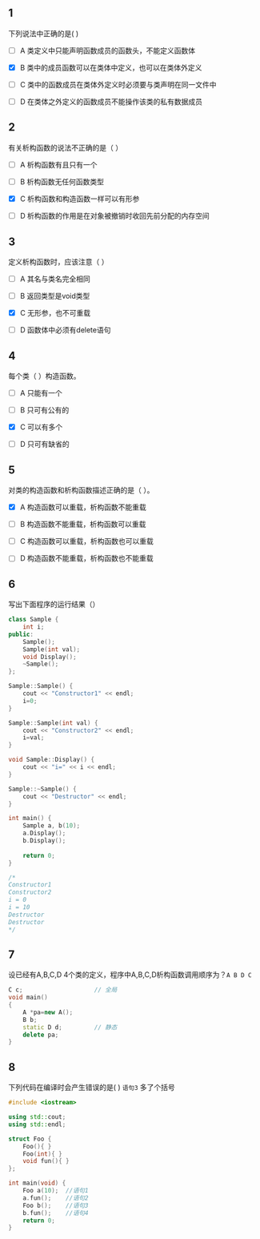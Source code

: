 ## 1

下列说法中正确的是( )

- [ ] A 类定义中只能声明函数成员的函数头，不能定义函数体

- [x] B 类中的成员函数可以在类体中定义，也可以在类体外定义

- [ ] C 类中的函数成员在类体外定义时必须要与类声明在同一文件中

- [ ] D 在类体之外定义的函数成员不能操作该类的私有数据成员



## 2

有关析构函数的说法不正确的是（ ）

- [ ] A 析构函数有且只有一个

- [ ] B 析构函数无任何函数类型

- [x] C 析构函数和构造函数一样可以有形参

- [ ] D 析构函数的作用是在对象被撤销时收回先前分配的内存空间



## 3

定义析构函数时，应该注意（ ）

- [ ] A 其名与类名完全相同
- [ ] B 返回类型是void类型
- [x] C 无形参，也不可重载
- [ ] D 函数体中必须有delete语句



## 4

每个类（ ）构造函数。

- [ ] A 只能有一个
- [ ] B 只可有公有的
- [x] C 可以有多个
- [ ] D 只可有缺省的



## 5

对类的构造函数和析构函数描述正确的是（ ）。

- [x] A 构造函数可以重载，析构函数不能重载
- [ ] B 构造函数不能重载，析构函数可以重载
- [ ] C 构造函数可以重载，析构函数也可以重载
- [ ] D 构造函数不能重载，析构函数也不能重载



## 6

写出下面程序的运行结果（）

```cpp
class Sample {
	int i;
public:
	Sample();
	Sample(int val);
	void Display();
	~Sample();
};

Sample::Sample() {
    cout << "Constructor1" << endl;
    i=0;
}

Sample::Sample(int val) {
    cout << "Constructor2" << endl;
    i=val;
}

void Sample::Display() {
    cout << "i=" << i << endl;
}

Sample::~Sample() {
    cout << "Destructor" << endl;
}

int main() {
    Sample a, b(10);
    a.Display();
    b.Display();
	 
    return 0;
}

/*
Constructor1
Constructor2
i = 0
i = 10
Destructor
Destructor
*/

```





## 7

设已经有A,B,C,D 4个类的定义，程序中A,B,C,D析构函数调用顺序为？`A B D C`

```cpp
C c;					// 全局
void main()
{
    A *pa=new A();
    B b;
    static D d;			// 静态
    delete pa;
}
```





## 8

下列代码在编译时会产生错误的是( ) `语句3` 多了个括号 

```cpp
#include <iostream>

using std::cout;
using std::endl;

struct Foo {
	Foo(){ }
	Foo(int){ }
	void fun(){ }
};

int main(void) {
	Foo a(10);	//语句1
	a.fun();	//语句2
	Foo b();	//语句3
	b.fun();	//语句4 
	return 0;
}
```
